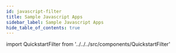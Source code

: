 ```yaml
---
id: javascript-filter
title: Sample Javascript Apps
sidebar_label: Sample Javascript Apps
hide_table_of_contents: true
---
```


import QuickstartFilter from '../../../src/components/QuickstartFilter'
<QuickstartFilter defaultLanguage="JS/TS" />
